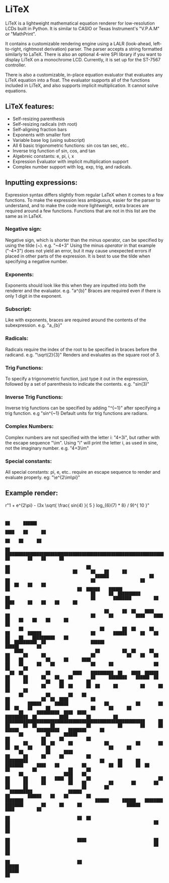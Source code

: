 # LiTeX
LiTeX is a lightweight mathematical equation renderer for low-resolution LCDs built in Python. It is similar to CASIO or Texas Instrument's "V.P.A.M" or "MathPrint".

It contains a customizable rendering engine using a LALR (look-ahead, left-to-right, rightmost derivation) parser. The parser accepts a string formatted similarly to LaTeX. There is also an optional 4-wire SPI library if you want to display LiTeX on a monochrome LCD. Currently, it is set up for the ST-7567 controller.

There is also a customizable, in-place equation evaluator that evaluates any LiTeX equation into a float. The evaluator supports all of the functions included in LiTeX, and also supports implicit multiplication. It cannot solve equations.

## LiTeX features:
- Self-resizing parenthesis
- Self-resizing radicals (nth root)
- Self-aligning fraction bars
- Exponents with smaller font
- Variable base log (using subscript) 
- All 6 basic trigonometric functions: sin cos tan sec, etc..
- Inverse trig function of sin, cos, and tan
- Algebreic constants: e, pi, i, x
- Expression Evaluator with implicit multiplication support
- Complex number support with log, exp, trig, and radicals.

## Inputting expressions:
Expression syntax differs slightly from regular LaTeX when it comes to a few functions. To make the expression less ambiguous, easier for the parser to understand, and to make the code more lightweight, extra braces are required around a few functions. Functions that are not in this list are the same as in LaTeX.
### Negative sign:
Negative sign, which is shorter than the minus operator, can be specified by using the tilde (~). e.g. "~4+3" Using the minus _operator_ in that example ("-4+3") does not yield an error, but it may cause unexpected errors if placed in other parts of the expression. It is best to use the tilde when specifying a negative number.
### Exponents:
Exponents should look like this when they are inputted into both the renderer and the evaluator. e.g. "a^{b}" Braces are required even if there is only 1 digit in the exponent.
### Subscript:
Like with exponents, braces are required around the contents of the subexpression. e.g. "a_{b}"
### Radicals:
Radicals require the index of the root to be specified in braces before the radicand. e.g. "\sqrt{2}{3}" Renders and evaluates as the square root of 3.
### Trig Functions:
To specify a trigonometric function, just type it out in the expression, followed by a set of parenthesis to indicate the contents. e.g. "sin(3)"
### Inverse Trig Functions:
Inverse trig functions can be specified by adding "^{~1}" after specifying a trig function. e.g "sin^{~1} Default units for trig functions are radians.
### Complex Numbers:
Complex numbers are not specified with the letter i: "4+3i", but rather with the escape sequence "\im". Using "i" will print the letter i, as used in sine, not the imaginary number. e.g. "4+3\im"
### Special constants:
All special constants: pi, e, etc.. require an escape sequence to render and evaluate properly. eg: "\e^{2\im\pi}"

## Example render:
r"1 + e^{2\pi} - (3x \sqrt{ \frac{ sin(4) }{ 5 } log_{6}(7) * 8} / 9)^{ 10 }"
```
                                                                                                                                                                                                                                                                                                                                                        
                                                                                                                                                                                                                                                                                                                                      ██      ██████  
                                                                                                                                                                                                                                                                                                                                    ████    ██      ██
                                                                                                                                                                                                                                                                                                                                      ██    ██      ██
                                                                                      ██                                ██████████████████████████████████████████████████████████████████████████████████████████████████████████████████████████████████████████████████████████████████████████                          ██        ██    ██      ██
                                                                                    ██                                  ██                                                                                                                                                                      ██                            ██      ██    ██      ██
                                        ██████                  ██                ██                                    ██                    ██                    ██  ██    ██    ██                                                                                                          ██                              ██  ██████    ██████  
                                      ██      ██  ██████████                      ██                                    ██        ████████          ██  ████      ██    ██    ██      ██                                                                                                                                        ██                    
                                            ██      ██  ██    ████                ██                                    ██      ██          ████    ████    ██    ██    ██    ██      ██                                                                                                                                        ██                    
      ██                                  ██        ██  ██      ██                ██        ██████                      ██        ██████      ██    ██      ██    ██    ██████████    ██                                                        ██  ██████████  ██                    ██████                      ██████        ██                    
    ████                                ██          ██  ██      ██                ██      ██      ██                    ██              ██    ██    ██      ██    ██          ██      ██      ████                                            ██    ██      ██    ██                ██      ██                  ██      ██      ██                    
  ██  ██          ██          ████    ██████████  ██    ████  ██████              ██      ██      ██    ██    ██        ██      ████████    ██████  ██      ██      ██        ██    ██          ██                                          ██              ██      ██  ██      ██  ██      ██          ██      ██      ██      ██                    
      ██          ██        ██    ██                                              ██              ██  ██  ████          ██                                                                      ██        ██████      ██████                ██            ██        ██    ██  ██    ██      ██                  ██      ██      ██                    
      ██      ██████████  ████  ████                                  ██████████  ██          ████        ██          ██    ██████████████████████████████████████████████████████████████      ██      ██      ██  ██      ██              ██            ██        ██      ██        ██████        ██████████    ████████      ██                    
      ██          ██      ██████                                                  ██              ██      ██          ██                                                                        ██      ██      ██  ██      ██              ██            ██        ██    ██  ██    ██      ██                          ██      ██                    
      ██          ██      ████                                                    ██      ██      ██      ██          ██                              ██████████                                ██      ██      ██    ████████      ████    ██          ██          ██  ██      ██  ██      ██          ██              ██      ██                    
      ██                  ████    ██                                              ██      ██      ██    ████  ██      ██                              ██                                        ██      ██      ██          ██    ██          ██        ██        ██                ██      ██                        ██        ██                    
  ██████████                ██████                                                ██        ██████    ██    ██        ██                              ████████                                ██████      ██████    ████████    ████████        ██      ██      ██                    ██████                      ████          ██                    
                                                                                  ██                              ██  ██                                      ██                                                                ██      ██                                                                                      ██                    
                                                                                    ██                              ████                              ██      ██                                                                ██      ██                                                                                    ██                      
                                                                                      ██                              ██                                ██████                                                                    ██████                                                                                    ██
```
